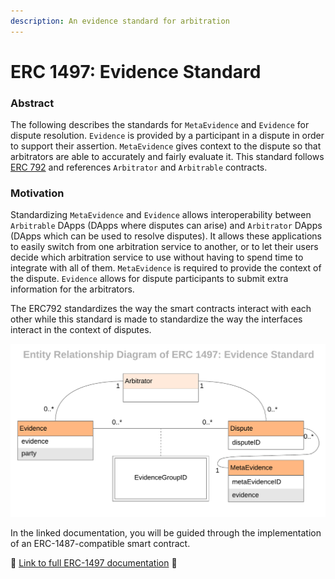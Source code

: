 ```yaml
---
description: An evidence standard for arbitration
---
```


# ERC 1497: Evidence Standard

### Abstract

The following describes the standards for `MetaEvidence` and `Evidence` for dispute resolution. `Evidence` is provided by a participant in a dispute in order to support their assertion. `MetaEvidence` gives context to the dispute so that arbitrators are able to accurately and fairly evaluate it. This standard follows [ERC 792](https://github.com/ethereum/EIPs/issues/792) and references `Arbitrator` and `Arbitrable` contracts.

### Motivation

Standardizing `MetaEvidence` and `Evidence` allows interoperability between `Arbitrable` DApps \(DApps where disputes can arise\) and `Arbitrator` DApps \(DApps which can be used to resolve disputes\). It allows these applications to easily switch from one arbitration service to another, or to let their users decide which arbitration service to use without having to spend time to integrate with all of them. `MetaEvidence` is required to provide the context of the dispute. `Evidence` allows for dispute participants to submit extra information for the arbitrators.

The ERC792 standardizes the way the smart contracts interact with each other while this standard is made to standardize the way the interfaces interact in the context of disputes.

![](../.gitbook/assets/image%20%282%29.png)

In the linked documentation, you will be guided through the implementation of an ERC-1487-compatible smart contract.

📖 [Link to full ERC-1497 documentation](https://developer.kleros.io/en/latest/erc-1497.html#) 📖 

